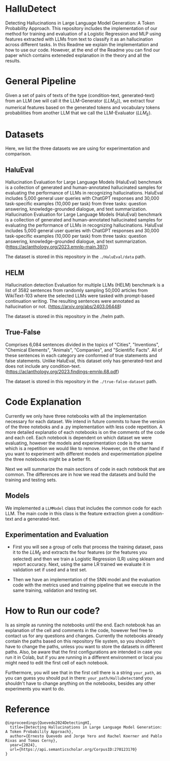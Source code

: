 # HalluDetect
Detecting Hallucinations in Large Language Model Generation: A Token Probability Approach. This repository includes the implementation of our method for training and evaluation of a Logistic Regression and MLP using features extracted with LLMs from text to classify it as an hallucination across different tasks. In this Readme we explain the implementation and how to use our code. However, at the end of the Readme you can find our paper which contains exteneded explanation in the theory and all the results.

# General Pipeline
Given a set of pairs of texts of the type (condition-text, generated-text) from an LLM (we will call it the LLM-Generator ($LLM_G$)), we extract four numerical features based on the generated tokens and vocabulary tokens probabilities from another LLM that we call the LLM-Evaluator ($LLM_E$).

# Datasets
Here, we list the three datasets we are using for experimentation and comparison.

## HaluEval
Hallucination Evaluation for Large Language Models (HaluEval) benchmark is a collection of generated and human-annotated hallucinated samples for evaluating the performance of LLMs in recognizing hallucinations. HaluEval includes 5,000 general user queries with ChatGPT responses and 30,000 task-specific examples (10,000 per task) from three tasks: question answering, knowledge-grounded dialogue, and text summarization. Hallucination Evaluation for Large Language Models (HaluEval) benchmark is a collection of generated and human-annotated hallucinated samples for evaluating the performance of LLMs in recognizing hallucinations. HaluEval includes 5,000 general user queries with ChatGPT responses and 30,000 task-specific examples (10,000 per task) from three tasks: question answering, knowledge-grounded dialogue, and text summarization. (https://aclanthology.org/2023.emnlp-main.397/) 

The dataset is stored in this repository in the `./HaluEval/data` path.

## HELM
Hallucination detection Evaluation for multiple LLMs (HELM) benchmark is a list of 3582 sentences from randomly sampling 50,000 articles from WikiText-103 where the selected LLMs were tasked with prompt-based continuation writing. The resulting sentences were annotated as hallucination or not. (https://arxiv.org/abs/2403.06448)

The dataset is stored in this repository in the ./helm path.

## True-False
Comprises 6,084 sentences divided in the topics of "Cities", "Inventions", "Chemical Elements", "Animals", "Companies", and "Scientific Facts". All of these sentences in each category are conformed of true statements and false statements. Unlike HaluEval, this dataset only has generated-text and does not include any condition-text. (https://aclanthology.org/2023.findings-emnlp.68.pdf)

The dataset is stored in this repository in the `./true-false-dataset` path.

# Code Explanation
Currently we only have three notebooks with all the implementation necessary for each dataset. We intend in future commits to have the version of the three noteboks and a .py implementation with less code repetition. A more detailed explanatio of each notebooks is on the comments of the code and each cell. Each notebook is dependent on which dataset we were evaluating, however the models and experimentation code is the same which is a repetition we would like to remove. However, on the other hand if you want to experiment with different models and experimentation pipeline the three notebooks might be a better fit.

Next we will summarize the main sections of code in each notebook that are common. The differences are in how we read the datasets and build the training and testing sets. 

## Models
We implemented a `LLMModel` class that includes the common code for each LLM. The main code in this class is the feature extraction given a condition-text and a generated-text.

## Experimentation and Evaluation
- First you will see a group of cells that process the training dataset, pass it to the $LLM_E$ and extracts the four features (or the features you selected) and then we train a Logistic Regression (LR) using sklearn and report accuracy. Next, using the same LR trained we evaluate it in validation set if used and a test set.

- Then we have an implementation of the SNN model and the evaluation code with the metrics used and training pipeline that we execute in the same training, validation and testing set.

# How to Run our code?
Is as simple as running the notebooks until the end. Each notebook has an explanation of the cell and comments in the code, however feel free to contact us for any questions and changes.
Currently the notebooks already contain the paths based on this repository file system, so you shouldn't have to change the paths, unless you want to store the datasets in different paths. Also, be aware that the first configurations are intended in case you run it in Colab, but if you are running in a different environment or local you might need to edit the first cell of each notebook.

Furthermore, you will see that in the first cell there is a string `your_path`, as you can guess you should put in there: `your_path/HalluDetect`and you shouldn't have to change anything on the notebooks, besides any other experiments you want to do.

# Reference
```
@inproceedings{Quevedo2024DetectingHI,
  title={Detecting Hallucinations in Large Language Model Generation: A Token Probability Approach},
  author={Ernesto Quevedo and Jorge Yero and Rachel Koerner and Pablo Rivas and Tomas Cerny},
  year={2024},
  url={https://api.semanticscholar.org/CorpusID:270123170}
}
```





